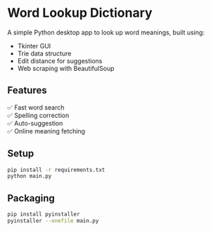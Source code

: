 # Word Lookup Dictionary

A simple Python desktop app to look up word meanings, built using:
- Tkinter GUI
- Trie data structure
- Edit distance for suggestions
- Web scraping with BeautifulSoup

## Features
✅ Fast word search  
✅ Spelling correction  
✅ Auto-suggestion  
✅ Online meaning fetching  

## Setup
```bash
pip install -r requirements.txt
python main.py
```

## Packaging
```bash
pip install pyinstaller
pyinstaller --onefile main.py
```
